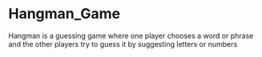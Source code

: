 # Hangman_Game
Hangman is a guessing game where one player chooses a word or phrase and the other players try to guess it by suggesting letters or numbers

